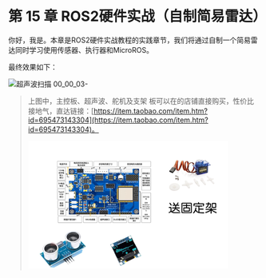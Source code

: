 # 第 15 章 ROS2硬件实战（自制简易雷达）

你好，我是。本章是ROS2硬件实战教程的实践章节，我们将通过自制一个简易雷达同时学习使用传感器、执行器和MicroROS。

最终效果如下：

![超声波扫描 00_00_03-](%E7%AB%A0%E8%8A%82%E5%AF%BC%E8%AF%BB/imgs/%E8%B6%85%E5%A3%B0%E6%B3%A2%E6%89%AB%E6%8F%8F%2000_00_03-.gif)

> 上图中，主控板、超声波、舵机及支架 板可以在的店铺直接购买，性价比接地气，直达链接：[https://item.taobao.com/item.htm?id=695473143304](https://item.taobao.com/item.htm?id=695473143304)。
>
> ![](%E7%AB%A0%E8%8A%82%E5%AF%BC%E8%AF%BB/imgs/O1CN01ovUYBj1cAzC0TvQyb_!!3163773561.png_400x400.jpg)




